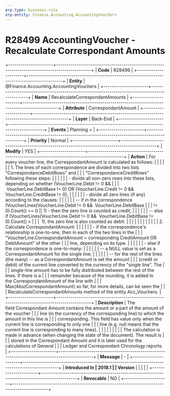 ```yaml
---
erp.type: business-rule
erp.entity: Finance.Accounting.AccountingVouchers
---
```


# R28499 AccountingVoucher - Recalculate Correspondant Amounts
+----------------------+-----------------------------------------------------------------------------------------------+
| **Code**             | R28499                                                                                        |
+----------------------+-----------------------------------------------------------------------------------------------+
| **Entity**           | @Finance.Accounting.AccountingVouchers                                                                             |
+----------------------+-----------------------------------------------------------------------------------------------+
| **Name**             | RecalculateCorrespondantAmounts                                                               |
+----------------------+-----------------------------------------------------------------------------------------------+
| **Attribute**        | CorrespondantAmount                                                                           |
+----------------------+-----------------------------------------------------------------------------------------------+
| **Layer**            | Back-End                                                                                      |
+----------------------+-----------------------------------------------------------------------------------------------+
| **Events**           | Planning +                                                                                    |
+----------------------+-----------------------------------------------------------------------------------------------+
| **Priority**         | Normal                                                                                        |
+----------------------+-----------------------------------------------------------------------------------------------+
| **Modify**           | YES                                                                                           |
+----------------------+-----------------------------------------------------------------------------------------------+
| **Action**           | For every voucher line, the CorrespondantAmount is calculated as follows:                     |
|                      |                                                                                               |
|                      | 1.  The lines of each correspondence are divided into two lists "CorrespondanceDebitRows" and |
|                      |     "CorrespondanceCreditRows" following these steps:                                         |
|                      |                                                                                               |
|                      | \- divide all non-zero rows into these lists, depending on whether (VoucherLine.Debit != 0 && |
|                      |  VoucherLine.DebitBase != 0) OR (VoucherLine.Credit != 0 && VoucherLine.CreditBase != 0);     |
|                      |                                                                                               |
|                      | \- divide all zero lines (if any) according to the clauses:                                   |
|                      |                                                                                               |
|                      | \-- if in the correspondence (VoucherLines(VoucherLine.Debit != 0 &&  VoucherLine.DebitBase   |
|                      | != 0).Count() == 0 \|\| 1) - then the zero line is counted as credit;                         |
|                      |                                                                                               |
|                      | \-- else if (VoucherLines(VoucherLine.Debit != 0 &&  VoucherLine.DebitBase != 0).Count() \>   |
|                      |  1), the zero line is also counted as debit.                                                  |
|                      |                                                                                               |
|                      |                                                                                               |
|                      |                                                                                               |
|                      | 2\. Calculate CorrespondantAmount:                                                            |
|                      |                                                                                               |
|                      | \- if the correspondence's relationship is one-to-one, then in each of the two lines in the   |
|                      | "VoucherLine.CorrespondantAmount = corresponding CreditAmount OR DebitAmount" of the other    |
|                      | line, depending on its type.                                                                  |
|                      |                                                                                               |
|                      | \- else if the correspondence is one-to-many:                                                 |
|                      |                                                                                               |
|                      | \-- a NULL value is set as a CorrespondantAmount for the single line;                         |
|                      |                                                                                               |
|                      | \-- for the rest of the lines (the many) -- as a CorrespondantAmount is set the amount        |
|                      | (credit or debit) of the current line converted to the currency of the "single line". The     |
|                      | single-line amount has to be fully distributed between the rest of the lines. If there is a   |
|                      | remainder because of the rounding, it is added in the CorrespondantAmount of the line with    |
|                      | Max(Abs(CorrespondantAmount) so far, for more details, can be seen the                        |
|                      | RecalculateCorrespondantAmounts method of the entity Acc_Vouchers.                            |
+----------------------+-----------------------------------------------------------------------------------------------+
| **Description**      | The field Correspondant Amount contains the amount or a part of the amount of the voucher     |
|                      | line (in the currency of the corresponding line) to which the amount in this line is          |
|                      | corresponding. This field has value only when the current line is corresponding to only one   |
|                      | line (e.g. null means that the current line is corresponding to many lines).                  |
|                      |                                                                                               |
|                      |                                                                                               |
|                      | The calculation is made in advance (when changing the state of the document). The result is   |
|                      | stored in the Correspondant Amount and it is later used for the calculations of General       |
|                      | Ledger and Correspondant Chronology reports.                                                  |
+----------------------+-----------------------------------------------------------------------------------------------+
| **Message**          | \-                                                                                            |
+----------------------+-----------------------------------------------------------------------------------------------+
| **Introduced In      | 2018.1                                                                                        |
| Version**            |                                                                                               |
|                      |                                                                                               |
+----------------------+-----------------------------------------------------------------------------------------------+
| **Revocable**        | NO                                                                                            |
+----------------------+-----------------------------------------------------------------------------------------------+

  

  

  
